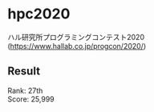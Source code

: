 # hpc2020
ハル研究所プログラミングコンテスト2020 (https://www.hallab.co.jp/progcon/2020/)

## Result
Rank: 27th  
Score: 25,999
